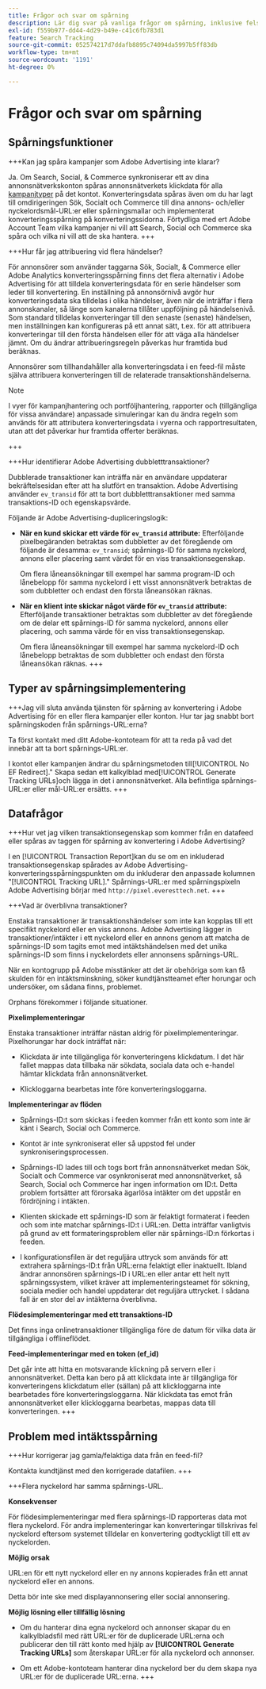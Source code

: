 ```yaml
---
title: Frågor och svar om spårning
description: Lär dig svar på vanliga frågor om spårning, inklusive felsökning.
exl-id: f559b977-dd44-4d29-b49e-c41c6fb783d1
feature: Search Tracking
source-git-commit: 052574217d7ddafb8895c74094da5997b5ff83db
workflow-type: tm+mt
source-wordcount: '1191'
ht-degree: 0%

---
```


# Frågor och svar om spårning

## Spårningsfunktioner

+++Kan jag spåra kampanjer som Adobe Advertising inte klarar?

Ja. Om Search, Social, &amp; Commerce synkroniserar ett av dina annonsnätverkskonton spåras annonsnätverkets klickdata för alla [kampanjtyper](/help/search-social-commerce/introduction/supported-inventory.md) på det kontot. Konverteringsdata spåras även om du har lagt till omdirigeringen Sök, Socialt och Commerce till dina annons- och/eller nyckelordsmål-URL:er eller spårningsmallar och implementerat konverteringsspårning på konverteringssidorna. Förtydliga med ert Adobe Account Team vilka kampanjer ni vill att Search, Social och Commerce ska spåra och vilka ni vill att de ska hantera.
+++

+++Hur får jag attribuering vid flera händelser?

För annonsörer som använder taggarna Sök, Socialt, &amp; Commerce eller Adobe Analytics konverteringsspårning finns det flera alternativ i Adobe Advertising för att tilldela konverteringsdata för en serie händelser som leder till konvertering. En inställning på annonsörnivå avgör hur konverteringsdata ska tilldelas i olika händelser, även när de inträffar i flera annonskanaler, så länge som kanalerna tillåter uppföljning på händelsenivå. Som standard tilldelas konverteringar till den senaste (senaste) händelsen, men inställningen kan konfigureras på ett annat sätt, t.ex. för att attribuera konverteringar till den första händelsen eller för att väga alla händelser jämnt. Om du ändrar attribueringsregeln påverkas hur framtida bud beräknas.

Annonsörer som tillhandahåller alla konverteringsdata i en feed-fil måste själva attribuera konverteringen till de relaterade transaktionshändelserna.

>[!NOTE]
>
>I vyer för kampanjhantering och portföljhantering, rapporter och (tillgängliga för vissa användare) anpassade simuleringar kan du ändra regeln som används för att attributera konverteringsdata i vyerna och rapportresultaten, utan att det påverkar hur framtida offerter beräknas.

+++

+++Hur identifierar Adobe Advertising dubbletttransaktioner?

Dubblerade transaktioner kan inträffa när en användare uppdaterar bekräftelsesidan efter att ha slutfört en transaktion. Adobe Advertising använder `ev_transid` för att ta bort dubbletttransaktioner med samma transaktions-ID och egenskapsvärde.

Följande är Adobe Advertising-dupliceringslogik:

* **När en kund skickar ett värde för `ev_transid` attribute:** Efterföljande pixelbegäranden betraktas som dubbletter av det föregående om följande är desamma: `ev_transid`; spårnings-ID för samma nyckelord, annons eller placering samt värdet för en viss transaktionsegenskap.

  Om flera låneansökningar till exempel har samma program-ID och lånebelopp för samma nyckelord i ett visst annonsnätverk betraktas de som dubbletter och endast den första låneansökan räknas.

* **När en klient inte skickar något värde för `ev_transid` attribute:** Efterföljande transaktioner betraktas som dubbletter av det föregående om de delar ett spårnings-ID för samma nyckelord, annons eller placering, och samma värde för en viss transaktionsegenskap.

  Om flera låneansökningar till exempel har samma nyckelord-ID och lånebelopp betraktas de som dubbletter och endast den första låneansökan räknas.
+++

## Typer av spårningsimplementering

+++Jag vill sluta använda tjänsten för spårning av konvertering i Adobe Advertising för en eller flera kampanjer eller konton. Hur tar jag snabbt bort spårningskoden från spårnings-URL:erna?

Ta först kontakt med ditt Adobe-kontoteam för att ta reda på vad det innebär att ta bort spårnings-URL:er.

I kontot eller kampanjen ändrar du spårningsmetoden till[!UICONTROL No EF Redirect].&quot; Skapa sedan ett kalkylblad med[!UICONTROL Generate Tracking URLs]och lägga in det i annonsnätverket. Alla befintliga spårnings-URL:er eller mål-URL:er ersätts.
+++

## Datafrågor

+++Hur vet jag vilken transaktionsegenskap som kommer från en datafeed eller spåras av taggen för spårning av konvertering i Adobe Advertising?

I en [!UICONTROL Transaction Report]kan du se om en inkluderad transaktionsegenskap spårades av Adobe Advertising-konverteringsspårningspunkten om du inkluderar den anpassade kolumnen &quot;[!UICONTROL Tracking URL].&quot; Spårnings-URL:er med spårningspixeln Adobe Advertising börjar med `http://pixel.everesttech.net`.
+++

+++Vad är överblivna transaktioner?

Enstaka transaktioner är transaktionshändelser som inte kan kopplas till ett specifikt nyckelord eller en viss annons. Adobe Advertising lägger in transaktioner/intäkter i ett nyckelord eller en annons genom att matcha de spårnings-ID som tagits emot med intäktshändelsen med det unika spårnings-ID som finns i nyckelordets eller annonsens spårnings-URL.

När en kontogrupp på Adobe misstänker att det är obehöriga som kan få skulden för en intäktsminskning, söker kundtjänstteamet efter horungar och undersöker, om sådana finns, problemet.

Orphans förekommer i följande situationer.

**Pixelimplementeringar**

Enstaka transaktioner inträffar nästan aldrig för pixelimplementeringar. Pixelhorungar har dock inträffat när:

* Klickdata är inte tillgängliga för konverteringens klickdatum. I det här fallet mappas data tillbaka när sökdata, sociala data och e-handel hämtar klickdata från annonsnätverket.

* Klickloggarna bearbetas inte före konverteringsloggarna.

**Implementeringar av flöden**

* Spårnings-ID:t som skickas i feeden kommer från ett konto som inte är känt i Search, Social och Commerce.

* Kontot är inte synkroniserat eller så uppstod fel under synkroniseringsprocessen.

* Spårnings-ID lades till och togs bort från annonsnätverket medan Sök, Socialt och Commerce var osynkroniserat med annonsnätverket, så Search, Social och Commerce har ingen information om ID:t. Detta problem fortsätter att förorsaka ägarlösa intäkter om det uppstår en fördröjning i intäkten.

* Klienten skickade ett spårnings-ID som är felaktigt formaterat i feeden och som inte matchar spårnings-ID:t i URL:en. Detta inträffar vanligtvis på grund av ett formateringsproblem eller när spårnings-ID:n förkortas i feeden.

* I konfigurationsfilen är det reguljära uttryck som används för att extrahera spårnings-ID:t från URL:erna felaktigt eller inaktuellt. Ibland ändrar annonsören spårnings-ID i URL:en eller antar ett helt nytt spårningssystem, vilket kräver att implementeringsteamet för sökning, sociala medier och handel uppdaterar det reguljära uttrycket. I sådana fall är en stor del av intäkterna överblivna.

**Flödesimplementeringar med ett transaktions-ID**

Det finns inga onlinetransaktioner tillgängliga före de datum för vilka data är tillgängliga i offlineflödet.

**Feed-implementeringar med en token (ef_id)**

Det går inte att hitta en motsvarande klickning på servern eller i annonsnätverket. Detta kan bero på att klickdata inte är tillgängliga för konverteringens klickdatum eller (sällan) på att klickloggarna inte bearbetades före konverteringsloggarna. När klickdata tas emot från annonsnätverket eller klickloggarna bearbetas, mappas data till konverteringen.
+++

## Problem med intäktsspårning

+++Hur korrigerar jag gamla/felaktiga data från en feed-fil?

Kontakta kundtjänst med den korrigerade datafilen.
+++

+++Flera nyckelord har samma spårnings-URL.

**Konsekvenser**

För flödesimplementeringar med flera spårnings-ID rapporteras data mot flera nyckelord. För andra implementeringar kan konverteringar tillskrivas fel nyckelord eftersom systemet tilldelar en konvertering godtyckligt till ett av nyckelorden.

**Möjlig orsak**

URL:en för ett nytt nyckelord eller en ny annons kopierades från ett annat nyckelord eller en annons.

Detta bör inte ske med displayannonsering eller social annonsering.

**Möjlig lösning eller tillfällig lösning**

* Om du hanterar dina egna nyckelord och annonser skapar du en kalkylbladsfil med rätt URL:er för de duplicerade URL:erna och publicerar den till rätt konto med hjälp av **[!UICONTROL Generate Tracking URLs]** som återskapar URL:er för alla nyckelord och annonser.

* Om ett Adobe-kontoteam hanterar dina nyckelord ber du dem skapa nya URL:er för de duplicerade URL:erna.
+++
